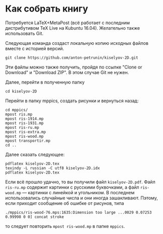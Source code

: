 # Как собрать книгу

Потребуется LaTeX+MetaPost (всё работает с последним дистрибутивом TeX Live на Kubuntu 16.04). Желательно также использовать Git.

Следующая команда создаст локальную копию исходных файлов вместе с историей версий.

`git clone https://github.com/anton-petrunin/kiselyov-2D.git`

Эти файлы можно также получить, пройдя по ссылке "Clone or Download" и "Download ZIP". В этом случае Git не нужен.

Далее, перейти в полученную папку

`cd kiselyov-2D`

Перейти в папку mppics, создать рисунки и вернуться назад:

`cd mppics/`<br/>
`mpost ris.mp`<br/>
`mpost ris-1914.mp`<br/>
`mpost ris-1931.mp`<br/>
`mpost ris-ru.mp`<br/>
`mpost ris-extra.mp`<br/>
`mpost ris-wood.mp`<br/>
`mpost transportir.mp`<br/>
`cd ..`

Далее сказать следующее:

`pdflatex kiselyov-2D.tex`<br/>
`texindy -L russian -C utf8 kiselyov-2D.idx`<br/>
`pdflatex kiselyov-2D.tex`<br/>

Если всё прошло удачно, то вы получили файл `kiselyov-2D.pdf`.
Файл `ris-ru.mp` содержит картинки с русскими буквочками, а файл `ris-wood.mp` — картинки с линейкой и угольником.
В последнем использовались случайные числа и они иногда зашакливают.
Пэтому, если приходит сообщение об ошибке от рисунов, типа

`./mppics/ris-wood-76.mps:1635:Dimension too large ...0029 0.07253 0.99998 0 0] concat stroke`

то следует повторить `mpost ris-wood.mp` в папке `mppics`.
